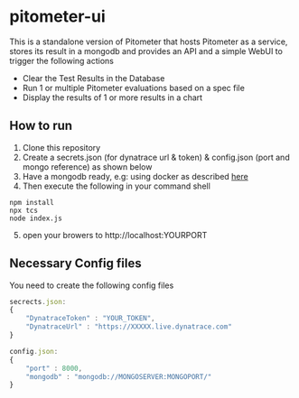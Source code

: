 # pitometer-ui
This is a standalone version of Pitometer that hosts Pitometer as a service, stores its result in a mongodb and provides an API and a simple WebUI to trigger the following actions
* Clear the Test Results in the Database
* Run 1 or multiple Pitometer evaluations based on a spec file
* Display the results of 1 or more results in a chart

## How to run
1. Clone this repository
2. Create a secrets.json (for dynatrace url & token) & config.json (port and mongo reference) as shown below
3. Have a mongodb ready, e.g: using docker as described [here](https://www.thachmai.info/2015/04/30/running-mongodb-container/)
4. Then execute the following in your command shell
```
npm install
npx tcs
node index.js
```
5. open your browers to http://localhost:YOURPORT


## Necessary Config files
You need to create the following config files
```javascript
secrects.json:
{
    "DynatraceToken" : "YOUR_TOKEN",
    "DynatraceUrl" : "https://XXXXX.live.dynatrace.com"
}

config.json:
{
    "port" : 8000,
    "mongodb" : "mongodb://MONGOSERVER:MONGOPORT/"    
}
```